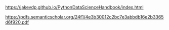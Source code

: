 https://jakevdp.github.io/PythonDataScienceHandbook/index.html


https://pdfs.semanticscholar.org/24f1/4e3b30012c2bc7e3abbdb16e2b3365d6f920.pdf
